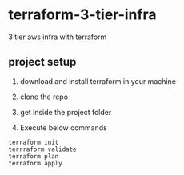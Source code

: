 # terraform-3-tier-infra
3 tier aws infra with terraform

## project setup

1. download and install terraform in your machine

2. clone the repo

3. get inside the project folder

4. Execute below commands
```
terraform init
terrraform validate
terraform plan
terraform apply
```